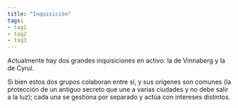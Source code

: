 ```yaml
---
title: "Inquisición"
tags:
- tag1
- tag2
- tag3
---
```


Actualmente hay dos grandes inquisiciones en activo: la de Vinnaberg y la de Cyrul.

Si bien estos dos grupos colaboran entre sí, y sus orígenes son comunes (la protección de un antiguo secreto que une a varias ciudades y no debe salir a la luz); cada una se gestiona por separado y actúa con intereses distintos.

